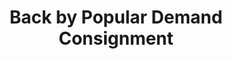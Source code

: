 ---
title: "Back by Popular Demand Consignment"
url: /marietta/back-by-popular-demand-consignment/
shop: charity
---